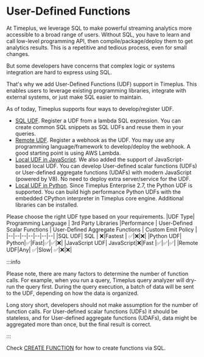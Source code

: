 # User-Defined Functions

At Timeplus, we leverage SQL to make powerful streaming analytics more accessible to a broad range of users. Without SQL, you have to learn and call low-level programming API, then compile/package/deploy them to get analytics results. This is a repetitive and tedious process, even for small changes.

But some developers have concerns that complex logic or systems integration are hard to express using SQL.

That's why we add User-Defined Functions (UDF) support in Timeplus. This enables users to leverage existing programming libraries, integrate with external systems, or just make SQL easier to maintain.

As of today, Timeplus supports four ways to develop/register UDF.

* [SQL UDF](/sql-udf). Register a UDF from a lambda SQL expression. You can create common SQL snippets as SQL UDFs and reuse them in your queries.
* [Remote UDF](/remote-udf). Register a webhook as the UDF. You may use any programming language/framework to develop/deploy the webhook. A good starting point is using AWS Lambda.
* [Local UDF in JavaScript](/js-udf). We also added the support of JavaScript-based local UDF. You can develop User-defined scalar functions (UDFs) or User-defined aggregate functions (UDAFs) with modern JavaScript (powered by V8). No need to deploy extra server/service for the UDF.
* [Local UDF in Python](/py-udf). Since Timeplus Enterprise 2.7, the Python UDF is supported. You can build high performance Python UDFs with the embedded CPython interpreter in Timeplus core engine. Additional libraries can be installed.

Please choose the right UDF type based on your requirements.
|UDF Type| Programming Language | 3rd Party Libraries |Performance | User-Defined Scalar Functions | User-Defined Aggregate Functions | Custom Emit Policy |
|--|--|--|--|--|--|--|
|SQL UDF| SQL | ❌|Fastest | ✅|❌|❌|
|Python UDF| Python|✅|Fast|✅|✅|❌|
|JavaScript UDF| JavaScript|❌|Fast |✅|✅|✅|
|Remote UDF|Any| ✅|Slow| ✅|❌|❌|

:::info

Please note, there are many factors to determine the number of function calls. For example, when you run a query, Timeplus query analyzer will dry-run the query first. During the query execution, a batch of data will be sent to the UDF, depending on how the data is organized.

Long story short, developers should not make assumption for the number of function calls. For User-defined scalar functions (UDFs) it should be stateless, and for User-defined aggregate functions (UDAFs), data might be aggregated more than once, but the final result is correct.

:::

Check [CREATE FUNCTION](/sql-create-function) for how to create functions via SQL.
